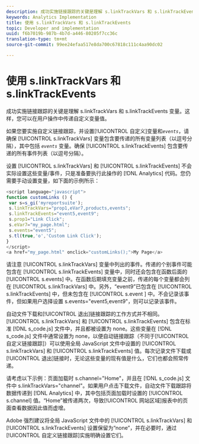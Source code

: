 ```yaml
---
description: 成功实施链接跟踪的关键是理解 s.linkTrackVars 和 s.linkTrackEvents 变量。这样，您可以在用户操作中传递自定义变量值。
keywords: Analytics Implementation
title: 使用 s.linkTrackVars 和 s.linkTrackEvents
topic: Developer and implementation
uuid: f6b7019b-987b-4b7d-a446-80205f7cc36c
translation-type: tm+mt
source-git-commit: 99ee24efaa517e8da700c67818c111c4aa90dc02

---
```



# 使用 s.linkTrackVars 和 s.linkTrackEvents

成功实施链接跟踪的关键是理解 s.linkTrackVars 和 s.linkTrackEvents 变量。这样，您可以在用户操作中传递自定义变量值。

如果您要实施自定义链接跟踪，并设置[!UICONTROL 自定义]变量和&#x200B;*`events`*，请确保 [!UICONTROL s.linkTrackVars] 变量包含要传递的所有变量列表（以逗号分隔），其中包括 *`events`* 变量。确保 [!UICONTROL s.linkTrackEvents] 包含要传递的所有事件列表（以逗号分隔）。

设置 [!UICONTROL s.linkTrackVars] 和 [!UICONTROL s.linkTrackEvents] 不会实际设置这些变量/事件，只是准备要执行此操作的 [!DNL Analytics] 代码。您仍需要手动设置变量，如下面的示例所示：

```js
<script language="javascript"> 
function customLinks () { 
 var s=s_gi('myreportsuite'); 
 s.linkTrackVars="prop1,eVar7,products,events"; 
 s.linkTrackEvents="event5,event9"; 
 s.prop1="Link Click"; 
 s.eVar7="my_page.html"; 
 s.events="event5"; 
 s.tl(true,'o','Custom Link Click'); 
} 
</script> 
<a href="my_page.html" onclick="customLinks();">My Page</a> 
```

请注意 [!UICONTROL s.linkTrackVars] 变量中列出的事件。传递的个别事件可能包含在 [!UICONTROL s.linkTrackEvents] 变量中，同时还会包含在函数后面的 [!UICONTROL s.events] 中。在函数后期填充变量之前，传递的每个变量都会列在 [!UICONTROL s.linkTrackVars] 中。另外，“event9”已包含在 [!UICONTROL s.linkTrackEvents] 中，但未包含在 [!UICONTROL s.event ] 中。不会记录该事件，但如果用户选择设置 s.events="event5,event9"，则可以记录该事件。

自动文件下载和[!UICONTROL 退出]链接跟踪的工作方式并不相同。[!UICONTROL s.linkTrackVars] 和 [!UICONTROL s.linkTrackEvents] 包含在标准 [!DNL s_code.js] 文件中，并且都被设置为 none。这些变量在 [!DNL s_code.js] 文件中通常设置为 none，以便自动链接跟踪（不同于[!UICONTROL 自定义链接跟踪]）可以使用全局 JavaScript 文件中设置的 [!UICONTROL s.linkTrackVars] 和 [!UICONTROL s.linkTrackEvents] 值。每次记录文件下载或[!UICONTROL 退出]链接时，无论这些变量的现有值是什么，它们也都会照常传递。

请考虑以下示例：页面加载时 s.channel="Home"，并且在 [!DNL s_code.js] 文件中 s.linkTrackVars="channel"。如果用户点击下载文件，自动文件下载跟踪将数据传递到 [!DNL Analytics] 中，其中包括页面加载时设置的 [!UICONTROL s.channel] 值。“Home”被传递两次，导致[!UICONTROL 网站区域]报表中的页面查看数据因此值而虚增。

Adobe 强烈建议将全局 JavaScript 文件中的 [!UICONTROL s.linkTrackVars] 和 [!UICONTROL s.linkTrackEvents] 设置保留为“none”，并在必要时，通过[!UICONTROL 自定义链接跟踪]实施明确设置它们。
